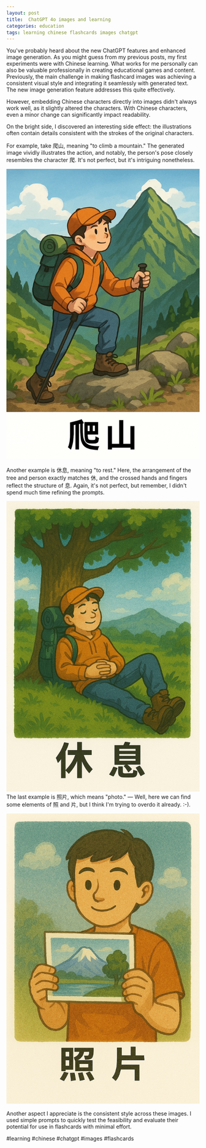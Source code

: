 ```yaml
---
layout: post
title:  ChatGPT 4o images and learning
categories: education
tags: learning chinese flashcards images chatgpt
---
```


You've probably heard about the new ChatGPT features and enhanced image generation.
As you might guess from my previous posts, my first experiments were with Chinese learning. What works for me personally can also be valuable professionally in creating educational games and content.
Previously, the main challenge in making flashcard images was achieving a consistent visual style and integrating it seamlessly with generated text. The new image generation feature addresses this quite effectively.

However, embedding Chinese characters directly into images didn't always work well, as it slightly altered the characters. With Chinese characters, even a minor change can significantly impact readability.

On the bright side, I discovered an interesting side effect: the illustrations often contain details consistent with the strokes of the original characters.

For example, take 爬山, meaning "to climb a mountain." The generated image vividly illustrates the action, and notably, the person's pose closely resembles the character 爬. It's not perfect, but it's intriguing nonetheless.

![爬山](/assets/images/ChatGPT%20爬山.jpg)

Another example is 休息, meaning "to rest." Here, the arrangement of the tree and person exactly matches 休, and the crossed hands and fingers reflect the structure of 息. Again, it's not perfect, but remember, I didn't spend much time refining the prompts.

![休息](/assets/images/ChatGPT%20休息.jpg)
The last example is 照片, which means "photo." — Well, here we can find some elements of 照 and 片, but I think I'm trying to overdo it already. :-).

![照片](/assets/images/ChatGPT%20照片.jpg)

Another aspect I appreciate is the consistent style across these images. I used simple prompts to quickly test the feasibility and evaluate their potential for use in flashcards with minimal effort.

#learning #chinese #chatgpt #images #flashcards